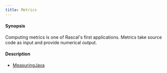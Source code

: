 ```yaml
---
title: Metrics
---
```


#### Synopsis

Computing metrics is one of Rascal's first applications. Metrics take source code as input and 
provide numerical output.

#### Description

* [MeasuringJava](../../Recipes/Metrics/MeasuringJava/)


